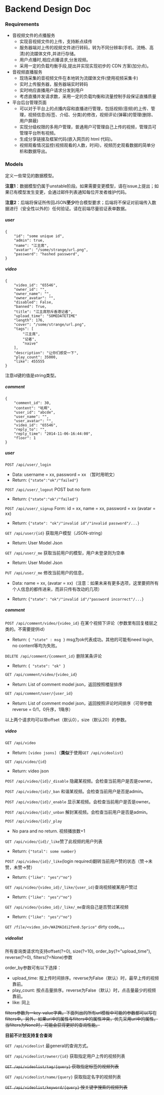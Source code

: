 # Backend Design Doc

### Requirements

+ 音视频文件的点播服务    - 实现音视频文件的上传，支持断点续传    - 服务器端对上传的视频文件进行转码，转为不同分辨率(手机、流畅、高清)的流媒体文件,并进行存储。    - 用户点播时,相应点播请求,分发视频。    - 采用一定的负载均衡手段,提出并实现实现初步的 CDN 方案(加分点)。+ 音视频直播服务    - 现场采集的音视频文件在本地转为流媒体文件(使用视频采集卡)    - 实时上传服务器，服务器端实时转码    - 实时响应直播用户请求分发到用户    - 考虑直播并发请求数，采用一定的负载均衡和流量控制手段保证直播质量+ 平台后台管理页面    - 可以对于平台上的点播内容和直播进行管理，包括视频(音频)的上传、管理，视频信息(标签、介绍、分类)的修改，视频评论(弹幕)的管理(删除、用户屏蔽)    - 实现分级权限的多用户管理，普通用户可管理自己上传的视频，管理员可管理平台所有视频。
    - 生成分享链接及框架代码(嵌入网页的 html 代码)。    - 视频观看情况监控(视频观看的人数，时间)，视频历史观看数据的简单分析和数据导出。

### Models

定义一些常见的数据模型。

**注意1**：数据模型仍属于unstable阶段。如果需要变更模型，请在issue上提出；如果已有模型发生变更，会通过邮件列表通知每位开发者维护代码。

**注意2**：后端将保证所传回JSON**至少**符合模型要求；后端将不保证对前端传入数据进行（安全性以外的）任何验证。请在前端尽量验证表单数据。

##### user

```
{
    "id": "some unique id",
    "admin": true,
    "name": "江主席",
    "avatar": "/some/strange/url.png",
    "password": "hashed password",
}
```

##### video

```
{
    "video_id": "65546",
    "owner_id": "",
    "owner_name": "",
    "owner_avatar": "",
    "disabled": False,
    "banned": True,
    "title": "江主席怒斥香港记者",
    "upload_time": "SOMEDATETIME"
    "length": 176,
    "cover": "/some/strange/url.png",
    "tags": [
        "江主席",
        "记者",
        "naive"
    ],
    "description": "让你们感受一下",
    "play_count": 35000,
    "like": 455555
}
```

注意id键的值是string类型。

##### comment

```
{
    "comment_id": 30,
    "content": "吼啊",
    "user_id": "abcde",
    "user_name": "",
    "user_avatar": "",
    "video_id": "65546",
    "reply_to": "",
    "reply_time": "2014-11-06-16:44:00",
    "floor": 1
}
```

##### user

`POST /api/user/_login` 
    
+ Data: username = xx, password = xx （暂时用明文）
+ Return: `{"state":"ok"/"failed"}`

`POST /api/user/_logout` POST but no form

+ Return: `{"state":"ok"/"failed"}`

`POST /api/user/_signup` Form: id = xx, name = xx, password = xx (avatar = xx)

+ Return: `{"state": "ok"/"invalid id"/"invalid password"/...}`

`GET /api/user/{id}` 获取用户模型（JSON-string）

+ Return: User Model Json

`GET /api/user/_me` 获取当前用户的模型，用户未登录则为空串

+ Return: User Model Json

`PUT /api/user/_me` 修改当前用户的信息，

+ Data: name = xx, (avatar = xx)（注意：如果未来有更多选项，这里要把所有个人信息的都传进来，而非只传有改动的几项）

+ Return: `{"state": "ok"/"invalid id"/"password incorrect"/...}`

##### comment

`POST /api/comment/video/{video_id}` 在某个视频下评论（参数里有回复楼层之类的。不需要提供id）

+ Return: `{ "state" : msg }` msg为ok代表成功。其他的可能有need login, no content等均为失败。

`DELETE /api/comment/{comment_id}` 删除某条评论

+ Return: `{ "state": "ok" }` 

`GET /api/comment/video/{video_id}`

+ Return: List of comment model json，返回按照楼层排序

`GET /api/comment/user/{user_id}`

+ Return: List of comment model json，返回按照评论时间排序（可带参数reverse = 0/1，0升序，1降序）

以上两个请求均可以带offset（默认0），size（默认20）的参数。
##### video
`GET /api/video` 
+ Return: `[video jsons]`（**类似**于使用`GET /api/videolist`）

`GET /api/video/{id}`

+ Return: video json

`POST /api/video/{id}/_disable` 隐藏某视频。会检查当前用户是否是owner。

`POST /api/video/{id}/_ban` 和谐某视频。会检查当前用户是否是admin。

`POST /api/video/{id}/_enable` 显示某视频。会检查当前用户是否是owner。

`POST /api/video/{id}/_unban` 解封某视频。会检查当前用户是否是admin。

`POST /api/video/{id}/_play`

+ No para and no return. 视频播放数+1 

`GET /api/video/{id}/_like`赞了此视频的用户列表

+ Return: `{"total": some number}` 

`POST /api/video/{id}/_like`(login required)翻转当前用户赞的状态（赞->未赞，未赞->赞）

+ Return: `{"like": "yes"/"no"}`

`GET /api/video/{video_id}/_like/{user_id}`查询视频被某用户赞过

+ Return: `{"like": "yes"/"no"}`

`GET /api/video/{video_id}/_like/_me`查询自己是否赞过某视频

+ Return: `{"like": "yes"/"no"}`

`GET /file/<video_id>/WAIMAIdi2fen0.5price"` dirty code。。。

##### videolist

所有查询类请求均支持offset(?=0), size(?=10), order_by(?="upload_time"), reverse(?=0), filters(?=None)参数

order_by参数可有以下选择：

+ upload_time: 按上传时间排序。reverse为False（默认）时，最早上传的视频靠前。
+ play_count: 按点击量排序。reverse为False（默认）时，点击量最少的视频靠前。
+ like: 同上

<del>filters参数为一key-value字典。下面列出的所有url模板中可能的参数都可以写在filters中。另外，如果uri中的属性与filters中的属性冲突，优先采用uri中的属性。当filters为None时，可能会获得更好的查询性能。</del>

**目前不计划支持复合查询**

`GET /api/videolist` 最general的查询方式。

`GET /api/videolist/owner/{id}` 获取指定用户上传的视频列表

<del>`GET /api/videolist/tag/{query}` 获取指定标签的视频列表</del>

`GET /api/videolist/name/{query}` 获取指定名字的视频列表

<del>`GET /api/videolist/keyword/{query}` 按关键字搜索的视频列表</del>